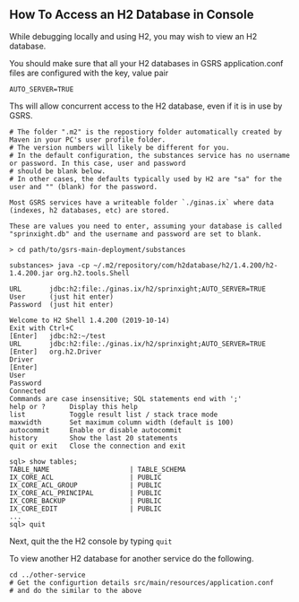 ## How To Access an H2 Database in Console

While debugging locally and using H2, you may wish to view an H2 database.

You should make sure that all your H2 databases in GSRS application.conf files are configured with the key, value pair

`AUTO_SERVER=TRUE`

Ths will allow concurrent access to the H2 database, even if it is in use by GSRS. 
 
```
# The folder ".m2" is the repostiory folder automatically created by Maven in your PC's user profile folder.
# The version numbers will likely be different for you. 
# In the default configuration, the substances service has no username or password. In this case, user and password
# should be blank below.
# In other cases, the defaults typically used by H2 are "sa" for the user and "" (blank) for the password.

Most GSRS services have a writeable folder `./ginas.ix` where data (indexes, h2 databases, etc) are stored. 

These are values you need to enter, assuming your database is called "sprinxight.db" and the username and password are set to blank. 

> cd path/to/gsrs-main-deployment/substances

substances> java -cp ~/.m2/repository/com/h2database/h2/1.4.200/h2-1.4.200.jar org.h2.tools.Shell

URL       jdbc:h2:file:./ginas.ix/h2/sprinxight;AUTO_SERVER=TRUE
User      (just hit enter)
Password  (just hit enter)

Welcome to H2 Shell 1.4.200 (2019-10-14)
Exit with Ctrl+C
[Enter]   jdbc:h2:~/test
URL       jdbc:h2:file:./ginas.ix/h2/sprinxight;AUTO_SERVER=TRUE
[Enter]   org.h2.Driver
Driver    
[Enter]   
User      
Password  
Connected
Commands are case insensitive; SQL statements end with ';'
help or ?      Display this help
list           Toggle result list / stack trace mode
maxwidth       Set maximum column width (default is 100)
autocommit     Enable or disable autocommit
history        Show the last 20 statements
quit or exit   Close the connection and exit

sql> show tables;
TABLE_NAME                    | TABLE_SCHEMA
IX_CORE_ACL                   | PUBLIC
IX_CORE_ACL_GROUP             | PUBLIC
IX_CORE_ACL_PRINCIPAL         | PUBLIC
IX_CORE_BACKUP                | PUBLIC
IX_CORE_EDIT                  | PUBLIC
...
sql> quit
```
Next, quit the the H2 console by typing `quit`

To view another H2 database for another service do the following. 

```
cd ../other-service
# Get the configurtion details src/main/resources/application.conf 
# and do the similar to the above 
```




